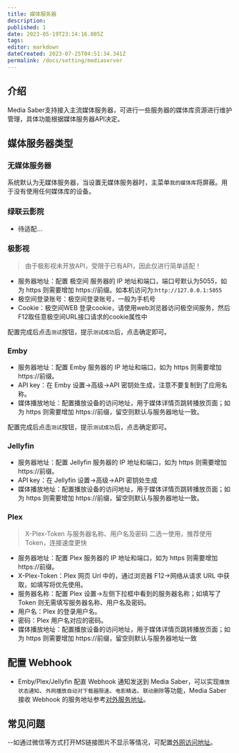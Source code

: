 ```yaml
---
title: 媒体服务器
description:
published: 1
date: 2023-05-19T23:14:16.005Z
tags:
editor: markdown
dateCreated: 2023-07-25T04:51:34.341Z
permalink: /docs/setting/mediaserver
---
```


## 介绍

Media Saber支持接入主流媒体服务器，可进行一些服务器的媒体库资源进行维护管理，具体功能根据媒体服务器API决定。

## 媒体服务器类型

### 无媒体服务器

系统默认为无媒体服务器，当设置无媒体服务器时，主菜单`我的媒体库`将屏蔽。用于没有使用任何媒体库的设备。

### 绿联云影院

- 待适配...

### 极影视

> 由于极影视未开放API，受限于已有API，因此仅进行简单适配！

- 服务器地址：配置 极空间 服务器的 IP 地址和端口，端口号默认为5055，如为 https 则需要增加 https://前缀。如本机访问为:`http://127.0.0.1:5055`
- 极空间登录账号：极空间登录账号，一般为手机号
- Cookie：极空间WEB 登录cookie，请使用web浏览器访问极空间服务，然后F12取任意极空间URL接口请求的cookie属性中

配置完成后点击`测试`按钮，提示`测试成功`后，点击确定即可。

### Emby

- 服务器地址：配置 Emby 服务器的 IP 地址和端口，如为 https 则需要增加 https://前缀。
- API key：在 Emby 设置->高级->API 密钥处生成，注意不要复制到了应用名称。
- 媒体播放地址：配置播放设备的访问地址，用于媒体详情页跳转播放页面；如为 https 则需要增加 https://前缀，留空则默认与服务器地址一致。

配置完成后点击`测试`按钮，提示`测试成功`后，点击确定即可。

### Jellyfin

- 服务器地址：配置 Jellyfin 服务器的 IP 地址和端口，如为 https 则需要增加 https://前缀。
- API key：在 Jellyfin 设置->高级->API 密钥处生成
- 媒体播放地址：配置播放设备的访问地址，用于媒体详情页跳转播放页面；如为 https 则需要增加 https://前缀，留空则默认与服务器地址一致。

### Plex

> X-Plex-Token 与服务器名称、用户名及密码 二选一使用，推荐使用 Token，连接速度更快

- 服务器地址：配置 Plex 服务器的 IP 地址和端口，如为 https 则需要增加 https://前缀。
- X-Plex-Token：Plex 网页 Url 中的，通过浏览器 F12->网络从请求 URL 中获取，如填写将优先使用。
- 服务器名称：配置 Plex 设置->左侧下拉框中看到的服务器名称；如填写了 Token 则无需填写服务器名称、用户名及密码。
- 用户名：Plex 的登录用户名。
- 密码：Plex 用户名对应的密码。
- 媒体播放地址：配置播放设备的访问地址，用于媒体详情页跳转播放页面；如为 https 则需要增加 https://前缀，留空则默认与服务器地址一致

## 配置 Webhook

- Emby/Plex/Jellyfin 配直 Webhook 通知发送到 Media Saber，可以实现`播放状态通知`、`外网播放自动对下载器限速`、`电影精选`、`联动删除`等功能，Media Saber 接收 Webhook 的服务地址参考[对外服务地址](/docs/other/glossary/#对外服务地址)。

## 常见问题

--如通过微信等方式打开MS链接图片不显示等情况，可配置[外网访问地址](/docs/setting/base/#外网访问地址)。
